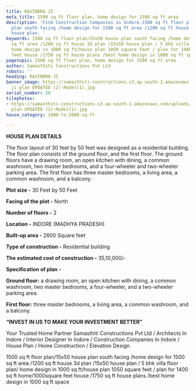 ```yaml
---
title: RAVINDRA JI
meta_title: 1500 sq ft floor plan, home design for 1500 sq ft area
description: 'Find Construction Companies in Indore.1500 sq ft floor plan/15x50 house
  plan south facing /home design for 1500 sq ft area /1200 sq ft house 3d plan.15x50
  house plan. '
keywords: 1500 sq ft floor plan/15x50 house plan south facing /home design for 1500
  sq ft area /1200 sq ft house 3d plan /15x50 house plan / 5 bhk villa floor plan/
  home design in 1000 sq ft/house plan 1050 square feet / plan for 1400 sq ft home/1000square
  feet house /1750 sq ft house plans /best home design in 1000 sq ft space
pagetopic: 1500 sq ft floor plan, home design for 1500 sq ft area
author: Samasthiti Constructions Pvt Ltd
robots: ''
heading: RAVINDRA JI
banner_image: https://samasthiti-constructions.s3.ap-south-1.amazonaws.com/uploads/ravindra
  ji plan UPDATED (2)-Model(1).jpg
serial_number: 29
tilephotos:
- https://samasthiti-constructions.s3.ap-south-1.amazonaws.com/uploads/ravindra ji
  plan UPDATED (2)-Model(1).jpg
house_category: 1000-to-2000-sq-ft

---
```

**HOUSE PLAN DETAILS**

The floor layout of 30 feet by 50 feet was designed as a residential building. The floor plan consists of the ground floor, and the first floor. The ground floors have a drawing room, an open kitchen with dining, a common washroom, two master bedrooms, and a four-wheeler and two-wheeler parking area. The first floor has three master bedrooms, a living area, a common washroom, and a balcony.

**Plot size -** 30 Feet by 50 Feet

**Facing of the plot -** North

**Number of floors -** 2

**Location -** INDORE (MADHYA PRADESH)

**Built-up area -** 2600 Square feet

**Type of construction -** Residential building

**The estimated cost of construction -** 35,10,000/-

**Specification of plan -**

**Ground floor:** a drawing room, an open kitchen with dining, a common washroom, two master bedrooms, a four-wheeler, and a two-wheeler parking area.

**First floor:** three master bedrooms, a living area, a common washroom, and a balcony.

**“INVEST IN US TO MAKE YOUR INVESTMENT BETTER”**

Your Trusted Home Partner Samasthiti Constructions Pvt Ltd / Architects In Indore / Interior Designer In Indore / Construction Companies In Indore / House Plan / Home Construction / Elevation Design

1500 sq ft floor plan/15x50 house plan south facing /home design for 1500 sq ft area /1200 sq ft house 3d plan /15x50 house plan / 5 bhk villa floor plan/ home design in 1000 sq ft/house plan 1050 square feet / plan for 1400 sq ft home/1000square feet house /1750 sq ft house plans /best home design in 1000 sq ft space